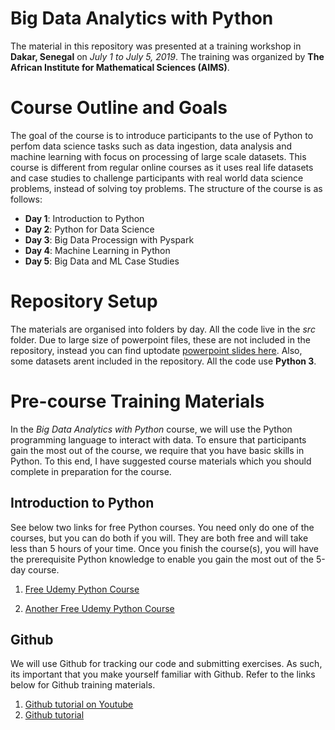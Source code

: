 # Big Data Analytics with Python

The material in this repository was presented at a training workshop in **Dakar, Senegal** on *July 1 to July 5, 2019*. The training was organized by **The African Institute for Mathematical Sciences (AIMS)**.

# Course Outline and Goals
The goal of the course is to introduce participants to the use of Python to perfom data science tasks such as data ingestion, data analysis and machine learning with focus on processing of large scale datasets. This course is different from regular online courses as it uses real life datasets and case studies to challenge participants with real world data science problems, instead of solving toy problems. The structure of the course is as follows:

- **Day 1**: Introduction to Python
- **Day 2**: Python for Data Science
- **Day 3**: Big Data Processign with Pyspark
- **Day 4**: Machine Learning in Python
- **Day 5**: Big Data and ML Case Studies

# Repository Setup
The materials are organised into folders by day. All the code live in the *src* folder. Due to large size of powerpoint files, these are not included in the repository, instead you can find uptodate [powerpoint slides here](https://drive.google.com/drive/folders/1_-C1qcrL-MVugOWFuTKZrF-v6Ma8yO_y?usp=sharing). Also, some datasets arent included in the repository. All the code use **Python 3**.

# Pre-course Training Materials
In the *Big Data Analytics with Python* course, we will use the Python programming language to interact with data. To ensure that participants gain the most out of the course, we require that you have basic skills in Python. To this end, I have suggested course materials which you should complete in preparation for the course.

## Introduction to Python
See below two links for free Python courses. You need only do one of the courses, but you can do both if you will. They are both free and will take less than 5 hours of your time. Once you finish the course(s), you will have the prerequisite Python knowledge to enable you gain the most out of the 5-day course.

1. [Free Udemy Python Course](https://www.udemy.com/python-for-absolute-beginners-u/?ranMID=39197&ranEAID=JVFxdTr9V80&ranSiteID=JVFxdTr9V80-qlSz58YeFGLkxrRmRGep6g&LSNPUBID=JVFxdTr9V80)

2. [Another Free Udemy Python Course](https://www.udemy.com/pythonforbeginnersintro/?ranMID=39197&ranEAID=JVFxdTr9V80&ranSiteID=JVFxdTr9V80-M478eOtW9bQFouKXuEHVEQ&LSNPUBID=JVFxdTr9V80)

## Github
We will use Github for tracking our code and submitting exercises. As such, its important that you make yourself familiar with Github. Refer to the links below for Github training materials.
 
1. [Github tutorial on Youtube](https://www.youtube.com/watch?v=sz6zfrQpCQg)
2. [Github tutorial](https://guides.github.com/activities/hello-world/)


